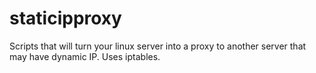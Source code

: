 # staticipproxy
Scripts that will turn your linux server into a proxy to another server that may have dynamic IP. Uses iptables.
